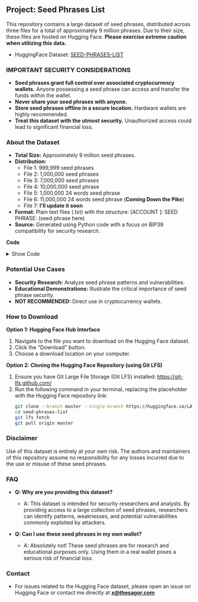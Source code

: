 ## **Project: Seed Phrases List**

This repository contains a large dataset of seed phrases, distributed across three files for a total of approximately 9 million phrases. Due to their size, these files are hosted on Hugging Face. **Please exercise extreme caution when utilizing this data.**

* HuggingFace Dataset: [SEED-PHRASES-LIST](https://huggingface.co/LAYEK-143/seed-phrases-list/tree/master) 

### **IMPORTANT SECURITY CONSIDERATIONS**

* **Seed phrases grant full control over associated cryptocurrency wallets.** Anyone possessing a seed phrase can access and transfer the funds within the wallet.
* **Never share your seed phrases with anyone.**
* **Store seed phrases offline in a secure location.**  Hardware wallets are highly recommended.
* **Treat this dataset with the utmost security.**  Unauthorized access could lead to significant financial loss.

### **About the Dataset**

* **Total Size:** Approximately 9 million seed phrases.
* **Distribution:**
    * File 1: 999,999 seed phrases
    * File 2: 1,000,000 seed phrases
    * File 3: 7,000,000 seed phrases
    * File 4: 10,000,000 seed phrase
    * File 5: 1,000,000 24 words seed phrase
    * File 6: 11,000,000 24 words seed phrase (**Coming Down the Pike**)
    * File 7: **I'll update it soon**
* **Format:** Plain text files (.txt) with the structure: [ACCOUNT <NO>]: SEED PHRASE: (seed phrase here)
* **Source:** Generated using Python code with a focus on BIP39 compatibility for security research. 

**Code**
<details>
  <summary>Show Code</summary>

  ```python
import random
from mnemonic import Mnemonic

def generate_seed_phrase(word_count=12):
    """Generates a BIP39 seed phrase with the specified number of words"""
    
    if word_count not in [12, 24]:
        print("Invalid word count. Defaulting to 12 words.")
        word_count = 12

    mnemo = Mnemonic("english")
    entropy_bits = 128 if word_count == 12 else 256
    entropy = random.getrandbits(entropy_bits) 
    mnemonic = mnemo.to_mnemonic(entropy.to_bytes(entropy_bits // 8, byteorder='big'))
    return mnemonic

def save_seed_phrases(seed_phrases, filename="seed_phrases.txt"):
    """Saves a list of seed phrases to a file"""
    with open(filename, "w") as f:
        for i, seed_phrase in enumerate(seed_phrases):
            f.write(f"[ACCOUNT {i+1}]: SEED PHRASE: {seed_phrase}\n")

def main():
    num_seed_phrases = int(input("How many seed phrases do you want to generate? "))

    seed_phrases = [generate_seed_phrase() for _ in range(num_seed_phrases)]
    save_seed_phrases(seed_phrases) 

    print("Seed phrases generated and saved successfully!")

if __name__ == "__main__":
    main()
  ```
</details>

### **Potential Use Cases**

* **Security Research:** Analyze seed phrase patterns and vulnerabilities.
* **Educational Demonstrations:**  Illustrate the critical importance of seed phrase security. 
* **NOT RECOMMENDED:** Direct use in cryptocurrency wallets. 

### **How to Download**

**Option 1: Hugging Face Hub Interface**

1. Navigate to the file you want to download on the Hugging Face dataset.
2. Click the "Download" button.
3. Choose a download location on your computer.

**Option 2: Cloning the Hugging Face Repository (using Git LFS)**

1. Ensure you have Git Large File Storage (Git LFS) installed: https://git-lfs.github.com/
2. Run the following command in your terminal, replacing the placeholder with the Hugging Face repository link: 
   ```bash
   git clone --branch master --single-branch https://huggingface.co/LAYEK-143/seed-phrases-list.git
   cd seed-phrases-list
   git lfs fetch
   git pull origin master

   ```

### **Disclaimer**

Use of this dataset is entirely at your own risk. The authors and maintainers of this repository assume no responsibility for any losses incurred due to the use or misuse of these seed phrases.

### **FAQ**

* **Q: Why are you providing this dataset?**
    * A: This dataset is intended for security researchers and analysts. By providing access to a large collection of seed phrases, researchers can identify patterns, weaknesses, and potential vulnerabilities commonly exploited by attackers.

* **Q:  Can I use these seed phrases in my own wallet?** 
    * A: Absolutely not! These seed phrases are for research and educational purposes only. Using them in a real wallet poses a serious risk of financial loss.

### **Contact**

* For issues related to the Hugging Face dataset, please open an issue on Hugging Face or contact me directly at **x@thesagor.com**

